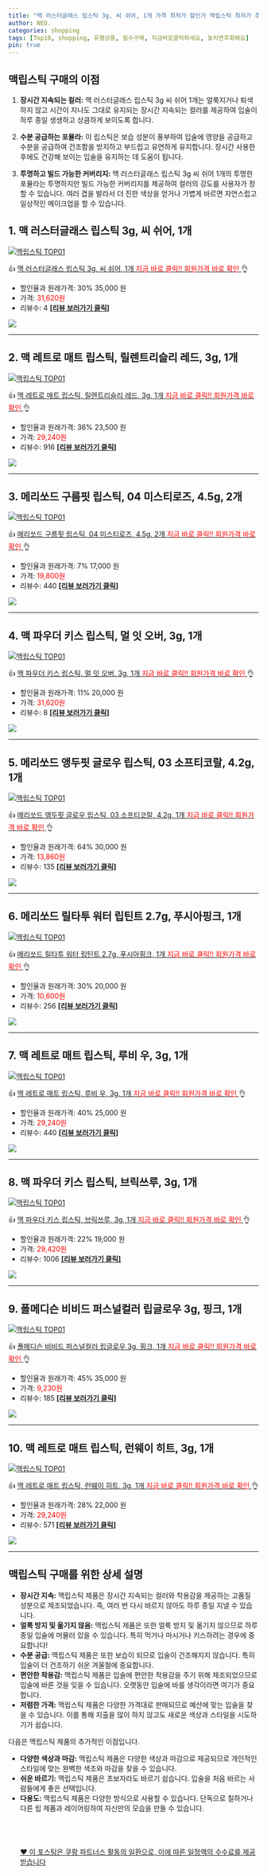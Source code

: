 ```yaml
---
title: "맥 러스터글래스 립스틱 3g, 씨 쉬어, 1개 가격 최저가 할인가 맥립스틱 최저가 추천 제품 비교"
author: NEO.
categories: shopping
tags: [Top10, shopping, 유행상품, 필수구매, 지금바로클릭하세요, 놓치면후회해요]
pin: true
---
```

## 맥립스틱 구매의 이점
1. **장시간 지속되는 컬러:** 맥 러스터글래스 립스틱 3g 씨 쉬어 1개는 얼룩지거나 퇴색하지 않고 시간이 지나도 그대로 유지되는 장시간 지속되는 컬러를 제공하여 입술이 하루 종일 생생하고 상큼하게 보이도록 합니다.

2. **수분 공급하는 포뮬라:** 이 립스틱은 보습 성분이 풍부하여 입술에 영양을 공급하고 수분을 공급하여 건조함을 방지하고 부드럽고 유연하게 유지합니다. 장시간 사용한 후에도 건강해 보이는 입술을 유지하는 데 도움이 됩니다.

3. **투명하고 빌드 가능한 커버리지:** 맥 러스터글래스 립스틱 3g 씨 쉬어 1개의 투명한 포뮬라는 투명하지만 빌드 가능한 커버리지를 제공하여 컬러의 강도를 사용자가 정할 수 있습니다. 여러 겹을 발라서 더 진한 색상을 얻거나 가볍게 바르면 자연스럽고 일상적인 메이크업을 할 수 있습니다.

   

## 1. 맥 러스터글래스 립스틱 3g, 씨 쉬어, 1개

[![맥립스틱 TOP01](https://thumbnail10.coupangcdn.com/thumbnails/remote/490x490ex/image/retail/images/439614945106304-ca2c06e9-0c69-47ed-9869-cf5b433396dd.jpg)](https://link.coupang.com/re/AFFSDP?lptag=AF3617701&subid=GithubCoopas&pageKey=6063727251&traceid=V0-153&itemId=11162340292&vendorItemId=78440494457)


👍 [맥 러스터글래스 립스틱 3g, 씨 쉬어, 1개 <font color=red> 지금 바로 클릭!! 회원가격 바로 확인 </font> ](https://link.coupang.com/re/AFFSDP?lptag=AF3617701&subid=GithubCoopas&pageKey=6063727251&traceid=V0-153&itemId=11162340292&vendorItemId=78440494457) 👌 


- 할인율과 원래가격: 30%  35,000   원
- 가격: <span style='color:red'>31,620원</span>
- 리뷰수: 4  [**[리뷰 보러가기 클릭]**](https://link.coupang.com/re/AFFSDP?lptag=AF3617701&subid=GithubCoopas&pageKey=6063727251&traceid=V0-153&itemId=11162340292&vendorItemId=78440494457)

[![](/discount_price.png)](https://link.coupang.com/re/AFFSDP?lptag=AF3617701&subid=GithubCoopas&pageKey=6063727251&traceid=V0-153&itemId=11162340292&vendorItemId=78440494457)

---


   

## 2. 맥 레트로 매트 립스틱, 릴렌트리슬리 레드, 3g, 1개

[![맥립스틱 TOP01](https://thumbnail9.coupangcdn.com/thumbnails/remote/490x490ex/image/retail/images/1803766103100430-e6e3480c-afe7-4167-a8fd-572310a361f4.jpg)](https://link.coupang.com/re/AFFSDP?lptag=AF3617701&subid=GithubCoopas&pageKey=5376120420&traceid=V0-153&itemId=7971449101&vendorItemId=75260418166)


👍 [맥 레트로 매트 립스틱, 릴렌트리슬리 레드, 3g, 1개 <font color=red> 지금 바로 클릭!! 회원가격 바로 확인 </font> ](https://link.coupang.com/re/AFFSDP?lptag=AF3617701&subid=GithubCoopas&pageKey=5376120420&traceid=V0-153&itemId=7971449101&vendorItemId=75260418166) 👌 


- 할인율과 원래가격: 36%  23,500   원
- 가격: <span style='color:red'>29,240원</span>
- 리뷰수: 916  [**[리뷰 보러가기 클릭]**](https://link.coupang.com/re/AFFSDP?lptag=AF3617701&subid=GithubCoopas&pageKey=5376120420&traceid=V0-153&itemId=7971449101&vendorItemId=75260418166)

[![](/discount_price.png)](https://link.coupang.com/re/AFFSDP?lptag=AF3617701&subid=GithubCoopas&pageKey=5376120420&traceid=V0-153&itemId=7971449101&vendorItemId=75260418166)

---


   

## 3. 메리쏘드 구름핏 립스틱, 04 미스티로즈, 4.5g, 2개

[![맥립스틱 TOP01](https://thumbnail6.coupangcdn.com/thumbnails/remote/490x490ex/image/vendor_inventory/d5cf/84770b3e7d94d57af659fba651dad6835926fed1e7d83df6f294e2333d62.jpg)](https://link.coupang.com/re/AFFSDP?lptag=AF3617701&subid=GithubCoopas&pageKey=7080446365&traceid=V0-153&itemId=17519002068&vendorItemId=84686157405)


👍 [메리쏘드 구름핏 립스틱, 04 미스티로즈, 4.5g, 2개 <font color=red> 지금 바로 클릭!! 회원가격 바로 확인 </font> ](https://link.coupang.com/re/AFFSDP?lptag=AF3617701&subid=GithubCoopas&pageKey=7080446365&traceid=V0-153&itemId=17519002068&vendorItemId=84686157405) 👌 


- 할인율과 원래가격: 7%  17,000   원
- 가격: <span style='color:red'>19,800원</span>
- 리뷰수: 440  [**[리뷰 보러가기 클릭]**](https://link.coupang.com/re/AFFSDP?lptag=AF3617701&subid=GithubCoopas&pageKey=7080446365&traceid=V0-153&itemId=17519002068&vendorItemId=84686157405)

[![](/discount_price.png)](https://link.coupang.com/re/AFFSDP?lptag=AF3617701&subid=GithubCoopas&pageKey=7080446365&traceid=V0-153&itemId=17519002068&vendorItemId=84686157405)

---


   

## 4. 맥 파우더 키스 립스틱, 멀 잇 오버, 3g, 1개

[![맥립스틱 TOP01](https://thumbnail9.coupangcdn.com/thumbnails/remote/490x490ex/image/retail/images/3938747045952034-d7d0842e-163c-4ca8-9513-2a90dd4acd27.jpg)](https://link.coupang.com/re/AFFSDP?lptag=AF3617701&subid=GithubCoopas&pageKey=7322824636&traceid=V0-153&itemId=8021226340&vendorItemId=75309941329)


👍 [맥 파우더 키스 립스틱, 멀 잇 오버, 3g, 1개 <font color=red> 지금 바로 클릭!! 회원가격 바로 확인 </font> ](https://link.coupang.com/re/AFFSDP?lptag=AF3617701&subid=GithubCoopas&pageKey=7322824636&traceid=V0-153&itemId=8021226340&vendorItemId=75309941329) 👌 


- 할인율과 원래가격: 11%  20,000   원
- 가격: <span style='color:red'>31,620원</span>
- 리뷰수: 8  [**[리뷰 보러가기 클릭]**](https://link.coupang.com/re/AFFSDP?lptag=AF3617701&subid=GithubCoopas&pageKey=7322824636&traceid=V0-153&itemId=8021226340&vendorItemId=75309941329)

[![](/discount_price.png)](https://link.coupang.com/re/AFFSDP?lptag=AF3617701&subid=GithubCoopas&pageKey=7322824636&traceid=V0-153&itemId=8021226340&vendorItemId=75309941329)

---


   

## 5. 메리쏘드 앵두핏 글로우 립스틱, 03 소프티코랄, 4.2g, 1개

[![맥립스틱 TOP01](https://thumbnail10.coupangcdn.com/thumbnails/remote/490x490ex/image/rs_quotation_api/8xon5iku/9fa1910d562a4b879be7a8b864d36535.jpg)](https://link.coupang.com/re/AFFSDP?lptag=AF3617701&subid=GithubCoopas&pageKey=7143400121&traceid=V0-153&itemId=17943448337&vendorItemId=85101308275)


👍 [메리쏘드 앵두핏 글로우 립스틱, 03 소프티코랄, 4.2g, 1개 <font color=red> 지금 바로 클릭!! 회원가격 바로 확인 </font> ](https://link.coupang.com/re/AFFSDP?lptag=AF3617701&subid=GithubCoopas&pageKey=7143400121&traceid=V0-153&itemId=17943448337&vendorItemId=85101308275) 👌 


- 할인율과 원래가격: 64%  30,000   원
- 가격: <span style='color:red'>13,860원</span>
- 리뷰수: 135  [**[리뷰 보러가기 클릭]**](https://link.coupang.com/re/AFFSDP?lptag=AF3617701&subid=GithubCoopas&pageKey=7143400121&traceid=V0-153&itemId=17943448337&vendorItemId=85101308275)

[![](/discount_price.png)](https://link.coupang.com/re/AFFSDP?lptag=AF3617701&subid=GithubCoopas&pageKey=7143400121&traceid=V0-153&itemId=17943448337&vendorItemId=85101308275)

---


   

## 6. 메리쏘드 릴타투 워터 립틴트 2.7g, 푸시아핑크, 1개

[![맥립스틱 TOP01](https://thumbnail6.coupangcdn.com/thumbnails/remote/490x490ex/image/retail/images/212653947058768-8c3b2905-dad8-48f4-b36d-ba094a9cdba1.jpg)](https://link.coupang.com/re/AFFSDP?lptag=AF3617701&subid=GithubCoopas&pageKey=5884890519&traceid=V0-153&itemId=10331593224&vendorItemId=77613812229)


👍 [메리쏘드 릴타투 워터 립틴트 2.7g, 푸시아핑크, 1개 <font color=red> 지금 바로 클릭!! 회원가격 바로 확인 </font> ](https://link.coupang.com/re/AFFSDP?lptag=AF3617701&subid=GithubCoopas&pageKey=5884890519&traceid=V0-153&itemId=10331593224&vendorItemId=77613812229) 👌 


- 할인율과 원래가격: 30%  20,000   원
- 가격: <span style='color:red'>10,600원</span>
- 리뷰수: 256  [**[리뷰 보러가기 클릭]**](https://link.coupang.com/re/AFFSDP?lptag=AF3617701&subid=GithubCoopas&pageKey=5884890519&traceid=V0-153&itemId=10331593224&vendorItemId=77613812229)

[![](/discount_price.png)](https://link.coupang.com/re/AFFSDP?lptag=AF3617701&subid=GithubCoopas&pageKey=5884890519&traceid=V0-153&itemId=10331593224&vendorItemId=77613812229)

---


   

## 7. 맥 레트로 매트 립스틱, 루비 우, 3g, 1개

[![맥립스틱 TOP01](https://thumbnail7.coupangcdn.com/thumbnails/remote/490x490ex/image/retail/images/439170685119824-35b7d581-e580-4073-8b9b-220075a61d66.crdownload)](https://link.coupang.com/re/AFFSDP?lptag=AF3617701&subid=GithubCoopas&pageKey=5376120420&traceid=V0-153&itemId=8021226166&vendorItemId=75309941179)


👍 [맥 레트로 매트 립스틱, 루비 우, 3g, 1개 <font color=red> 지금 바로 클릭!! 회원가격 바로 확인 </font> ](https://link.coupang.com/re/AFFSDP?lptag=AF3617701&subid=GithubCoopas&pageKey=5376120420&traceid=V0-153&itemId=8021226166&vendorItemId=75309941179) 👌 


- 할인율과 원래가격: 40%  25,000   원
- 가격: <span style='color:red'>29,240원</span>
- 리뷰수: 440  [**[리뷰 보러가기 클릭]**](https://link.coupang.com/re/AFFSDP?lptag=AF3617701&subid=GithubCoopas&pageKey=5376120420&traceid=V0-153&itemId=8021226166&vendorItemId=75309941179)

[![](/discount_price.png)](https://link.coupang.com/re/AFFSDP?lptag=AF3617701&subid=GithubCoopas&pageKey=5376120420&traceid=V0-153&itemId=8021226166&vendorItemId=75309941179)

---


   

## 8. 맥 파우더 키스 립스틱, 브릭쓰루, 3g, 1개

[![맥립스틱 TOP01](https://thumbnail10.coupangcdn.com/thumbnails/remote/490x490ex/image/vendor_inventory/e023/fa65d7f54c036e0464e586fb1839067f019492382234b1de4cd7f31e22a7.jpg)](https://link.coupang.com/re/AFFSDP?lptag=AF3617701&subid=GithubCoopas&pageKey=7420440653&traceid=V0-153&itemId=19224491034&vendorItemId=88208148662)


👍 [맥 파우더 키스 립스틱, 브릭쓰루, 3g, 1개 <font color=red> 지금 바로 클릭!! 회원가격 바로 확인 </font> ](https://link.coupang.com/re/AFFSDP?lptag=AF3617701&subid=GithubCoopas&pageKey=7420440653&traceid=V0-153&itemId=19224491034&vendorItemId=88208148662) 👌 


- 할인율과 원래가격: 22%  19,000   원
- 가격: <span style='color:red'>29,420원</span>
- 리뷰수: 1006  [**[리뷰 보러가기 클릭]**](https://link.coupang.com/re/AFFSDP?lptag=AF3617701&subid=GithubCoopas&pageKey=7420440653&traceid=V0-153&itemId=19224491034&vendorItemId=88208148662)

[![](/discount_price.png)](https://link.coupang.com/re/AFFSDP?lptag=AF3617701&subid=GithubCoopas&pageKey=7420440653&traceid=V0-153&itemId=19224491034&vendorItemId=88208148662)

---


   

## 9. 폴메디슨 비비드 퍼스널컬러 립글로우 3g, 핑크, 1개

[![맥립스틱 TOP01](https://thumbnail10.coupangcdn.com/thumbnails/remote/490x490ex/image/retail/images/9596992683713050-541f5a3d-a7af-4ca4-af1b-b4bc35c60e0b.jpg)](https://link.coupang.com/re/AFFSDP?lptag=AF3617701&subid=GithubCoopas&pageKey=6249173290&traceid=V0-153&itemId=12657770913&vendorItemId=79925086375)


👍 [폴메디슨 비비드 퍼스널컬러 립글로우 3g, 핑크, 1개 <font color=red> 지금 바로 클릭!! 회원가격 바로 확인 </font> ](https://link.coupang.com/re/AFFSDP?lptag=AF3617701&subid=GithubCoopas&pageKey=6249173290&traceid=V0-153&itemId=12657770913&vendorItemId=79925086375) 👌 


- 할인율과 원래가격: 45%  35,000   원
- 가격: <span style='color:red'>9,230원</span>
- 리뷰수: 185  [**[리뷰 보러가기 클릭]**](https://link.coupang.com/re/AFFSDP?lptag=AF3617701&subid=GithubCoopas&pageKey=6249173290&traceid=V0-153&itemId=12657770913&vendorItemId=79925086375)

[![](/discount_price.png)](https://link.coupang.com/re/AFFSDP?lptag=AF3617701&subid=GithubCoopas&pageKey=6249173290&traceid=V0-153&itemId=12657770913&vendorItemId=79925086375)

---


   

## 10. 맥 레트로 매트 립스틱, 런웨이 히트, 3g, 1개

[![맥립스틱 TOP01](https://thumbnail9.coupangcdn.com/thumbnails/remote/490x490ex/image/retail/images/281487741025051-a0b43f92-9f98-4787-9dac-dde5d443f6e2.jpg)](https://link.coupang.com/re/AFFSDP?lptag=AF3617701&subid=GithubCoopas&pageKey=5376120420&traceid=V0-153&itemId=7971449097&vendorItemId=75260418164)


👍 [맥 레트로 매트 립스틱, 런웨이 히트, 3g, 1개 <font color=red> 지금 바로 클릭!! 회원가격 바로 확인 </font> ](https://link.coupang.com/re/AFFSDP?lptag=AF3617701&subid=GithubCoopas&pageKey=5376120420&traceid=V0-153&itemId=7971449097&vendorItemId=75260418164) 👌 


- 할인율과 원래가격: 28%  22,000   원
- 가격: <span style='color:red'>29,240원</span>
- 리뷰수: 571  [**[리뷰 보러가기 클릭]**](https://link.coupang.com/re/AFFSDP?lptag=AF3617701&subid=GithubCoopas&pageKey=5376120420&traceid=V0-153&itemId=7971449097&vendorItemId=75260418164)

[![](/discount_price.png)](https://link.coupang.com/re/AFFSDP?lptag=AF3617701&subid=GithubCoopas&pageKey=5376120420&traceid=V0-153&itemId=7971449097&vendorItemId=75260418164)

---
## 맥립스틱 구매를 위한 상세 설명
* **장시간 지속:** 맥립스틱 제품은 장시간 지속되는 컬러와 착용감을 제공하는 고품질 성분으로 제조되었습니다. 즉, 여러 번 다시 바르지 않아도 하루 종일 지낼 수 있습니다.
* **얼룩 방지 및 옮기지 않음:** 맥립스틱 제품은 또한 얼룩 방지 및 옮기지 않으므로 하루 종일 입술에 머물러 있을 수 있습니다. 특히 먹거나 마시거나 키스하려는 경우에 중요합니다!
* **수분 공급:** 맥립스틱 제품은 또한 보습이 되므로 입술이 건조해지지 않습니다. 특히 입술이 더 건조하기 쉬운 겨울철에 중요합니다.
* **편안한 착용감:** 맥립스틱 제품은 입술에 편안한 착용감을 주기 위해 제조되었으므로 입술에 바른 것을 잊을 수 있습니다. 오랫동안 입술에 바를 생각이라면 여기가 중요합니다.
* **저렴한 가격:** 맥립스틱 제품은 다양한 가격대로 판매되므로 예산에 맞는 입술을 찾을 수 있습니다. 이를 통해 지출을 많이 하지 않고도 새로운 색상과 스타일을 시도하기가 쉽습니다.

다음은 맥립스틱 제품의 추가적인 이점입니다.

* **다양한 색상과 마감:** 맥립스틱 제품은 다양한 색상과 마감으로 제공되므로 개인적인 스타일에 맞는 완벽한 색조와 마감을 찾을 수 있습니다.
* **쉬운 바르기:** 맥립스틱 제품은 초보자라도 바르기 쉽습니다. 입술을 처음 바르는 사람들에게 좋은 선택입니다.
* **다용도:** 맥립스틱 제품은 다양한 방식으로 사용할 수 있습니다. 단독으로 칠하거나 다른 립 제품과 레이어링하여 자신만의 모습을 만들 수 있습니다.<br><br><br><br><br> [ ❤  이 포스팅은 쿠팡 파트너스 활동의 일환으로, 이에 따른 일정액의 수수료를 제공받습니다](https://link.coupang.com/a/bcEFyh)